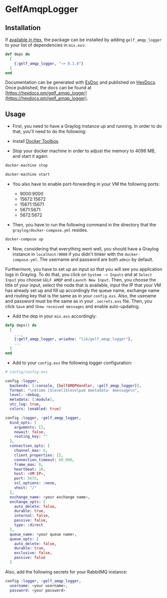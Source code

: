 # GelfAmqpLogger

## Installation

If [available in Hex](https://hex.pm/docs/publish), the package can be installed
by adding `gelf_amqp_logger` to your list of dependencies in `mix.exs`:

```elixir
def deps do
  [
    {:gelf_amqp_logger, "~> 0.1.0"}
  ]
end
```

Documentation can be generated with [ExDoc](https://github.com/elixir*lang/ex_doc)
and published on [HexDocs](https://hexdocs.pm). Once published, the docs can
be found at [https://hexdocs.pm/gelf_amqp_logger](https://hexdocs.pm/gelf_amqp_logger).

## Usage

* First, you need to have a Graylog instance up and running. In order to do that, you'll need to do the following:

* Install [Docker Toolbox](https://docs.docker.com/toolbox/).

* Stop your docker machine in order to adjust the memory to 4096 MB, and start it again:

```bash
docker-machine stop
```

```bash
docker-machine start
```

* You also have to enable port-forwarding in your VM the following ports:

  * 9000:9000
  * 15672:15672
  * 15671:15671
  * 5671:5671
  * 5672:5672

* Then, you have to run the following command in the directory that the `graylog/docker-compose.yml` resides.

```bash
docker-compose up
```

* Now, considering that everything went well, you should have a Graylog instance in `localhost:9000` if you didn't tinker with the `docker-compose.yml`. The username and password are both `admin` by default.

Furthermore, you have to set up an input so that you will see you application logs in Graylog. To do that, you click on `System -> Inputs` and at `Select Input` you choose `GELF AMQP` and `Launch New Input`. Then, you choose the title of your input, select the node that is available, input the IP that your VM has already set up and fill up accordingly the queue name, exchange name and routing key that is the same as in your `config.exs`. Also, the usename and password must be the same as in your `.secrets.exs` file. Then, you click `Save` and  `Show received messages` and enable auto-updating.

* Add the dep in your `mix.exs` accordingly:

```elixir
defp deps() do
  [
    ...,
    {:gelf_amqp_logger, ariadne: "lib/gelf_amqp_logger"},
    ...
  ]
end
```

* Add to your `config.exs` the following logger configuration:

```elixir
# config/config.exs

config :logger,
  backends: [:console, {GelfAMQPHandler, :gelf_amqp_logger}],
  format: "\n$time [$level]$levelpad $metadata- $message\n",
  level: :debug,
  metadata: [:module],
  utc_log: true,
  colors: [enabled: true]

config :logger, :gelf_amqp_logger,
  bind_opts: [
    arguments: [],
    nowait: false,
    routing_key: ""
  ],
  connection_opts: [
    channel_max: 0,
    client_properties: [],
    connection_timeout: 60_000,
    frame_max: 0,
    heartbeat: 10,
    host: <VM IP>,
    port: 5672,
    ssl_options: :none,
    vhost: "/"
  ],
  exchange_name: <your exchange name>,
  exchange_opts: [
    auto_delete: false,
    durable: true,
    internal: false,
    passive: false,
    type: :direct
  ],
  queue_name: <your queue name>,
  queue_opts: [
    auto_delete: false,
    durable: true,
    exclusive: false,
    passive: false
  ]
  ```

Also, add the following secrets for your RabbitMQ instance:

```elixir
config :logger, :gelf_amqp_logger,
  username: <your username>,
  password: <your password>
```